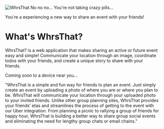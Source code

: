 ![WhrsThat](https://raw.githubusercontent.com/whrsthat/whrsthat/landing_page/whrsthat/public/mugatu-meme.jpg)
No no no... You're not taking crazy pills...

You're a experiencing a new way to share an event with your friends!

What's WhrsThat?
========================

WhrsThat? is a web application that makes sharing an active or future event easy and simple! Communicate your location through an image, coordinate todos with your friends, and create a unique story to share with your friends.

Coming soon to a device near you...


"WhrsThat is a simple and fun way for friends to plan an event. Just simply create an event by uploading a photo of where you are or where you plan to be. WhrsThat will communicate your location through your uploaded photo to your invited friends. Unlike other group planning sites, WhrsThat provides your friends’ etas and streamlines the process of getting to the event with our Uber integration. From planning a picnic to rallying a group of friends for happy hour, WhrsThat is building a better way to share group social events and eliminating the need for lengthy group chats or email chains."
